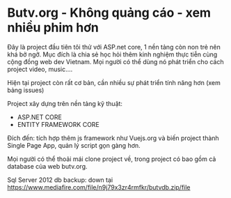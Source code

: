 # Butv.org - Không quảng cáo - xem nhiều phim hơn
Đây là project đầu tiên tôi thử với ASP.net core, 1 nền tảng còn non trẻ nên khá bở ngỡ. Mục đích là chia sẻ học hỏi thêm kinh nghiệm thực tiễn cùng cộng đồng web dev Vietnam. Mọi người có thể dùng nó phát triển cho cách project video, music....

Hiện tại project còn rất cơ bản, cần nhiều sự phát triển tính năng hơn (xem bảng issues)

Project xây dựng trên nền tảng kỹ thuật:
 - ASP.NET CORE
 - ENTITY FRAMEWORK CORE

Đích đến: tích hợp thêm js framework như Vuejs.org và biến project thành Single Page App, quản lý script gọn gàng hơn.

Mọi người có thể thoải mái clone project về, trong project có bao gồm cả database của web butv.org.  

Sql Server 2012 db backup: down tại https://www.mediafire.com/file/n9j79x3zr4rmfkr/butvdb.zip/file


